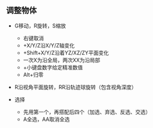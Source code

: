 ##  调整物体
* G移动，R旋转，S缩放
	* 右键取消
	* +X/Y/Z沿X/Y/Z轴变化
	* +Shift+X/Y/Z沿着YZ/XZ/ZY平面变化
	* 一次X为沿全局，两次XX为沿局部
	* +小键盘数字给定精准数值
	* Alt+归零
* R沿视角平面旋转，RR沿轨迹球旋转（包含视角深度） 

* 选择
	* 先用第一个，再搭配后四个（加选、弃选、反选、交选）
	* A全选，AA取消全选